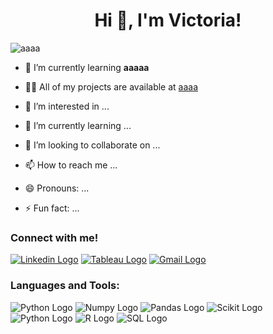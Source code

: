 <h1 align="center">Hi 👋, I'm Victoria!</h1> 

<p align="left"> <img src="https://komarev.com/ghpvc/?username=aaaa&label=Profile%20views&color=0e75b6&style=flat" alt="aaaa" /> </p>

- 🌱 I’m currently learning **aaaaa**

- 👨‍💻 All of my projects are available at [aaaa](aaaa)

- 👀 I’m interested in ...
- 🌱 I’m currently learning ...
- 💞️ I’m looking to collaborate on ...
- 📫 How to reach me ...
- 😄 Pronouns: ...
- ⚡ Fun fact: ...

### Connect with me!

[![Linkedin Logo](https://img.shields.io/badge/LinkedIn-0077B5?style=for-the-badge&logo=linkedin&logoColor=white)](https://linkedin.com/in/viktorija-d-132a6410b) [![Tableau Logo](https://img.shields.io/badge/Tableau-E97627?style=for-the-badge&logo=Tableau&logoColor=white)](https://public.tableau.com/app/profile/viktorija.dan/vizzes) [![Gmail Logo](https://img.shields.io/badge/Gmail-D14836?style=for-the-badge&logo=gmail&logoColor=white)](mailto:viktorijadaniene@gmail.com)

### Languages and Tools:

![Python Logo](https://img.shields.io/badge/Python-FFD43B?style=for-the-badge&logo=python&logoColor=blue) ![Numpy Logo](https://img.shields.io/badge/Numpy-777BB4?style=for-the-badge&logo=numpy&logoColor=white) ![Pandas Logo](https://img.shields.io/badge/Pandas-2C2D72?style=for-the-badge&logo=pandas&logoColor=white)  ![Scikit Logo](https://img.shields.io/badge/Plotly-239120?style=for-the-badge&logo=plotly&logoColor=white) ![Python Logo](https://img.shields.io/badge/scikit_learn-F7931E?style=for-the-badge&logo=scikit-learn&logoColor=white) ![R Logo](https://img.shields.io/badge/R-276DC3?style=for-the-badge&logo=r&logoColor=white) ![SQL Logo](https://img.shields.io/badge/MySQL-005C84?style=for-the-badge&logo=mysql&logoColor=white)
